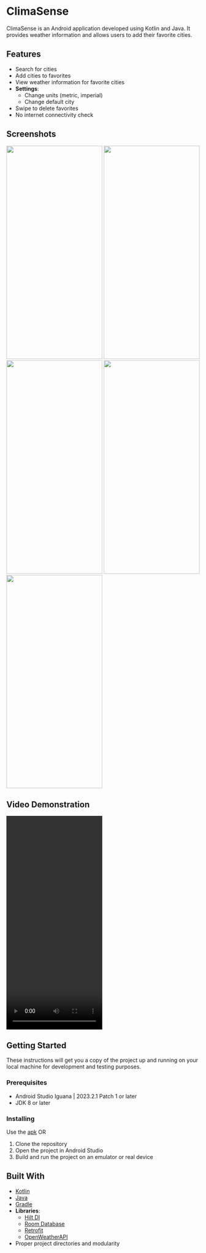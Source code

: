 # ClimaSense

ClimaSense is an Android application developed using Kotlin and Java. It provides weather information and allows users to add their favorite cities.

## Features

- Search for cities
- Add cities to favorites
- View weather information for favorite cities
- **Settings**:
  - Change units (metric, imperial)
  - Change default city
- Swipe to delete favorites
- No internet connectivity check

## Screenshots

<img src = "https://github.com/ayush06092002/Clima-Sense/assets/22142132/3fec9185-43bd-4c83-a767-976419e84809" width="250" height="555.56" />
<img src = "https://github.com/ayush06092002/Clima-Sense/assets/22142132/673bc6ba-6f26-4715-9eba-e24cf2e51484" width="250" height="555.56" />
<img src = "https://github.com/ayush06092002/Clima-Sense/assets/22142132/cb0089c9-7782-4f4b-bd1b-7177bca79ed1" width="250" height="555.56" />
<img src = "https://github.com/ayush06092002/Clima-Sense/assets/22142132/cd2a2844-37f3-4af4-b8e8-aebf5c265ec1" width="250" height="555.56" />
<img src = "https://github.com/ayush06092002/Clima-Sense/assets/22142132/1fd806b5-f5d9-45fe-b0cb-689dc2fd09e5" width="250" height="555.56" />


## Video Demonstration
<video width="250" height="555.56" controls>
  <source src="https://github-production-user-asset-6210df.s3.amazonaws.com/22142132/320861965-d746da0b-74c8-4ddd-b85e-61c93ee6a117.mp4" type="video/mp4">
  Your browser does not support the video tag.
</video>

## Getting Started

These instructions will get you a copy of the project up and running on your local machine for development and testing purposes.

### Prerequisites

- Android Studio Iguana | 2023.2.1 Patch 1 or later
- JDK 8 or later

### Installing
Use the <a href = "">apk</a> OR
1. Clone the repository
2. Open the project in Android Studio
3. Build and run the project on an emulator or real device

## Built With

- [Kotlin](https://kotlinlang.org/)
- [Java](https://www.java.com/)
- [Gradle](https://gradle.org/)
- **Libraries**:
  - [Hilt DI](https://developer.android.com/training/dependency-injection/hilt-android)
  - [Room Database](https://developer.android.com/training/data-storage/room)
  - [Retrofit](https://square.github.io/retrofit/)
  - [OpenWeatherAPI](https://openweathermap.org/api)
- Proper project directories and modularity



